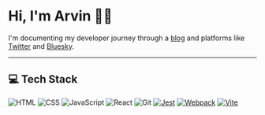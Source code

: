 # Hi, I'm Arvin 👋🏻

I'm documenting my developer journey through a [blog](https://blog.arvingarcia.com/) and platforms like [Twitter](https://x.com/arvingarciabtw) and [Bluesky](https://bsky.app/profile/arvingarciabtw.bsky.social).

---
## 💻 Tech Stack
![HTML](https://img.shields.io/badge/HTML-%23E34F26.svg?style=flat&logo=html5&logoColor=white)
![CSS](https://img.shields.io/badge/CSS-%231572B6.svg?style=flat&logo=css&logoColor=white)
![JavaScript](https://img.shields.io/badge/JavaScript-%23323330.svg?style=flat&logo=javascript&logoColor=%23F7DF1E)
![React](https://img.shields.io/badge/React-%2320232a.svg?style=flat&logo=react&logoColor=%2361DAFB)
![Git](https://img.shields.io/badge/Git-%23F05033.svg?style=flat&logo=git&logoColor=white)
[![Jest](https://img.shields.io/badge/Jest-C21325?logo=jest&logoColor=fff)](#)
[![Webpack](https://img.shields.io/badge/Webpack-24C8D8?logo=webpack&logoColor=fff)](#)
[![Vite](https://img.shields.io/badge/Vite-646CFF?logo=vite&logoColor=fff)](#)
